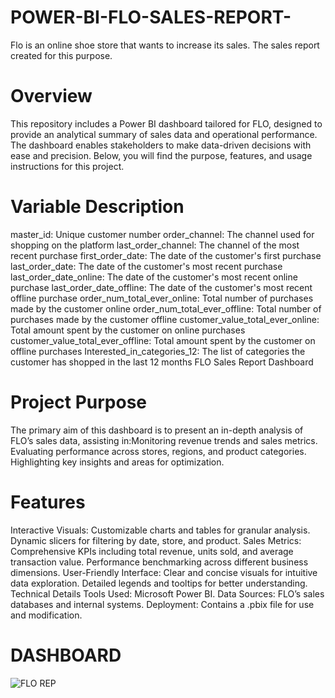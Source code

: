 # POWER-BI-FLO-SALES-REPORT-
Flo is an online shoe store that wants to increase its sales. The sales report created for this purpose.

# Overview
This repository includes a Power BI dashboard tailored for FLO, designed to provide an analytical summary of sales data and operational performance. The dashboard enables stakeholders to make data-driven decisions with ease and precision. Below, you will find the purpose, features, and usage instructions for this project.


# Variable	Description
master_id:	Unique customer number
order_channel:	The channel used for shopping on the platform
last_order_channel:	The channel of the most recent purchase
first_order_date:	The date of the customer's first purchase
last_order_date:	The date of the customer's most recent purchase
last_order_date_online:	The date of the customer's most recent online purchase
last_order_date_offline:	The date of the customer's most recent offline purchase
order_num_total_ever_online:	Total number of purchases made by the customer online
order_num_total_ever_offline:	Total number of purchases made by the customer offline
customer_value_total_ever_online:	Total amount spent by the customer on online purchases
customer_value_total_ever_offline:	Total amount spent by the customer on offline purchases
Interested_in_categories_12:	The list of categories the customer has shopped in the last 12 months
FLO Sales Report Dashboard


# Project Purpose
The primary aim of this dashboard is to present an in-depth analysis of FLO’s sales data, assisting in:Monitoring revenue trends and sales metrics.
Evaluating performance across stores, regions, and product categories.
Highlighting key insights and areas for optimization.

# Features
Interactive Visuals:
Customizable charts and tables for granular analysis.
Dynamic slicers for filtering by date, store, and product.
Sales Metrics:
Comprehensive KPIs including total revenue, units sold, and average transaction value.
Performance benchmarking across different business dimensions.
User-Friendly Interface:
Clear and concise visuals for intuitive data exploration.
Detailed legends and tooltips for better understanding.
Technical Details
Tools Used: Microsoft Power BI.
Data Sources: FLO’s sales databases and internal systems.
Deployment: Contains a .pbix file for use and modification.

# DASHBOARD

![FLO REP](https://github.com/user-attachments/assets/1c1d2399-2949-441d-ac09-26632a1df2a9)

